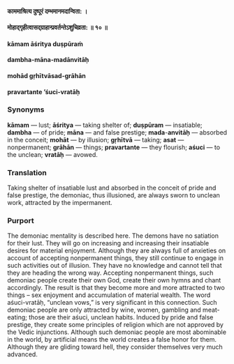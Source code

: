 #### काममाश्रित्य दुष्पूरं दम्भमानमदान्विता: ।
#### मोहाद्गृहीत्वासद्ग्राहान्प्रवर्तन्तेऽशुचिव्रता: ॥ १० ॥

#### kāmam āśritya duṣpūraṁ
#### dambha-māna-madānvitāḥ
#### mohād gṛhītvāsad-grāhān
#### pravartante ’śuci-vratāḥ

### Synonyms

**kāmam** — lust; **āśritya** — taking shelter of; **duṣpūram** — insatiable; **dambha** — of pride; **māna** — and false prestige; **mada**-**anvitāḥ** — absorbed in the conceit; **mohāt** — by illusion; **gṛhītvā** — taking; **asat** — nonpermanent; **grāhān** — things; **pravartante** — they flourish; **aśuci** — to the unclean; **vratāḥ** — avowed.

### Translation

Taking shelter of insatiable lust and absorbed in the conceit of pride and false prestige, the demoniac, thus illusioned, are always sworn to unclean work, attracted by the impermanent.

### Purport

The demoniac mentality is described here. The demons have no satiation for their lust. They will go on increasing and increasing their insatiable desires for material enjoyment. Although they are always full of anxieties on account of accepting nonpermanent things, they still continue to engage in such activities out of illusion. They have no knowledge and cannot tell that they are heading the wrong way. Accepting nonpermanent things, such demoniac people create their own God, create their own hymns and chant accordingly. The result is that they become more and more attracted to two things – sex enjoyment and accumulation of material wealth. The word aśuci-vratāḥ, “unclean vows,” is very significant in this connection. Such demoniac people are only attracted by wine, women, gambling and meat-eating; those are their aśuci, unclean habits. Induced by pride and false prestige, they create some principles of religion which are not approved by the Vedic injunctions. Although such demoniac people are most abominable in the world, by artificial means the world creates a false honor for them. Although they are gliding toward hell, they consider themselves very much advanced.